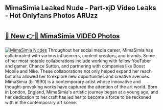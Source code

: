 ## MimaSimia Le𝚊ked N𝚞de - Part-xjD Video Le𝚊ks - Hot Onlyf𝚊ns Photos ARUzz

# <h2><a href="http://ac29154.deff.icu/?id=MimaSimia">🔗 New 👉🔴 MimaSimia VIDEO Photos</a></h2>

[![MimaSimia N𝚞des](https://i.imgur.com/rIISA9y.gif)](http://ac29154.deff.icu/?id=MimaSimia)
Throughout her social media career, MimaSimia has collaborated with various influencers, content creators, and brands. Some of her most notable collaborations include working with fellow YouTuber and gamer, Chance Sutton, and partnering with companies like Boost Mobile and Nike. These collaborations not only helped expand her reach but also allowed her to explore new opportunities and creative avenues. MimaSimia (b. 1990) is a contemporary artist whose innovative and thought-provoking works have captured the attention of the art world. Born in London, England, MimaSimia's artistic journey began at a young age, and her dedication to her craft has led her to become a force to be reckoned with in the contemporary art scene.
